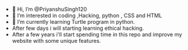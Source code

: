 - 👋 Hi, I’m @PriyanshuSingh120
- 👀 I’m interested in coding ,Hacking, python , CSS and HTML
- 🌱 I’m currently learning Turtle program in python.
- After few days i will starting learning ethical hacking.
- After a few years i'll start spending time in this repo and improve my website with some unique features.

<!---
PriyanshuSingh120/priyanshusingh120.github.io is a ✨ special ✨ repository because its `README.md` (this file) appears on your GitHub profile.
You can click the Preview link to take a look at your changes.
--->
